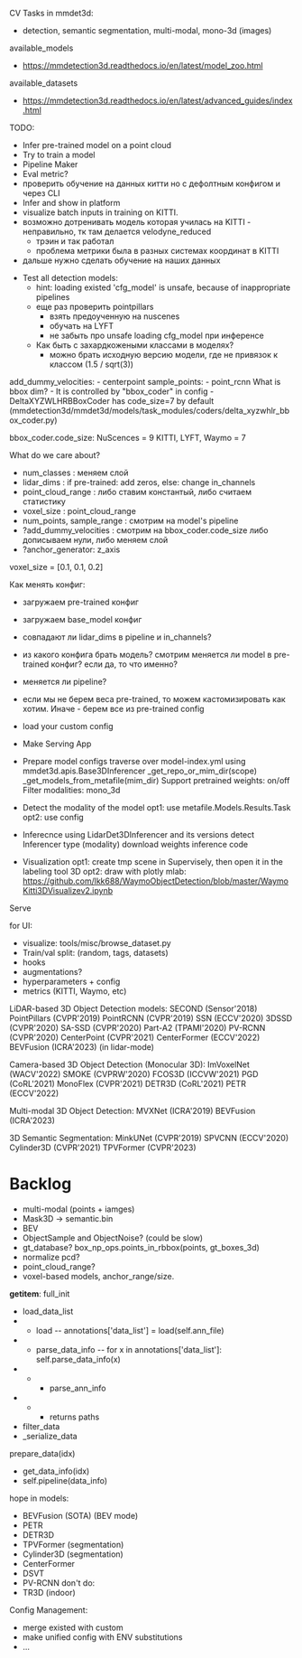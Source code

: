 CV Tasks in mmdet3d:
- detection, semantic segmentation, multi-modal, mono-3d (images)

available_models
- https://mmdetection3d.readthedocs.io/en/latest/model_zoo.html

available_datasets
- https://mmdetection3d.readthedocs.io/en/latest/advanced_guides/index.html


TODO:
+ Infer pre-trained model on a point cloud
+ Try to train a model
+ Pipeline Maker
+ Eval metric?
+ проверить обучение на данных китти но с дефолтным конфигом и через CLI
+ Infer and show in platform
+ visualize batch inputs in training on KITTI.
+ возможно дотренивать модель которая училась на KITTI - неправильно, тк там делается velodyne_reduced
    + трэин и так работал
    + проблема метрики была в разных системах координат в KITTI
+ дальше нужно сделать обучение на наших данных

- Test all detection models: 
    - hint: loading existed 'cfg_model' is unsafe, because of inappropriate pipelines
    - еще раз проверить pointpillars
        - взять предоученную на nuscenes
        - обучать на LYFT
        - не забыть про unsafe loading cfg_model при инференсе
    - Как быть с захардкожеными классами в моделях?
        - можно брать исходную версию модели, где не привязок к классом (1.5 / sqrt(3))


add_dummy_velocities:
    - centerpoint
sample_points:
    - point_rcnn
What is bbox dim?
    - It is controlled by "bbox_coder" in config
    - DeltaXYZWLHRBBoxCoder has code_size=7 by default (mmdetection3d/mmdet3d/models/task_modules/coders/delta_xyzwhlr_bbox_coder.py)

bbox_coder.code_size:
    NuScences = 9
    KITTI, LYFT, Waymo = 7

What do we care about?
- num_classes : меняем слой
- lidar_dims : if pre-trained: add zeros, else: change in_channels
- point_cloud_range : либо ставим константый, либо считаем статистику
- voxel_size : point_cloud_range
- num_points, sample_range : смотрим на model's pipeline
- ?add_dummy_velocities : смотрим на bbox_coder.code_size либо дописываем нули, либо меняем слой
- ?anchor_generator: z_axis

voxel_size = [0.1, 0.1, 0.2]

Как менять конфиг:
- загружаем pre-trained конфиг
- загружаем base_model конфиг
- совпадают ли lidar_dims в pipeline и in_channels?
- из какого конфига брать модель?
    смотрим меняется ли model в pre-trained конфиг?
    если да, то что именно?
- меняется ли pipeline?
- если мы не берем веса pre-trained, то можем кастомизировать как хотим. Иначе - берем все из pre-trained config



- load your custom config
- Make Serving App
- Prepare model configs
    traverse over model-index.yml
        using mmdet3d.apis.Base3DInferencer
        _get_repo_or_mim_dir(scope)
        _get_models_from_metafile(mim_dir)
    Support pretrained weights: on/off
    Filter modalities: mono_3d
- Detect the modality of the model
    opt1: use metafile.Models.Results.Task
    opt2: use config
- Inferecnce using LidarDet3DInferencer and its versions
    detect Inferencer type (modality)
    download weights
    inference code
- Visualization
    opt1: create tmp scene in Supervisely, then open it in the labeling tool 3D
    opt2: draw with plotly
    mlab: https://github.com/lkk688/WaymoObjectDetection/blob/master/WaymoKitti3DVisualizev2.ipynb


Serve


for UI:
- visualize: tools/misc/browse_dataset.py
- Train/val split: (random, tags, datasets)
- hooks
- augmentations?
- hyperparameters + config
- metrics (KITTI, Waymo, etc)


LiDAR-based 3D Object Detection models:
    SECOND (Sensor'2018)
    PointPillars (CVPR'2019)
    PointRCNN (CVPR'2019)
    SSN (ECCV'2020)
    3DSSD (CVPR'2020)
    SA-SSD (CVPR'2020)
    Part-A2 (TPAMI'2020)
    PV-RCNN (CVPR'2020)
    CenterPoint (CVPR'2021)
    CenterFormer (ECCV'2022)
    BEVFusion (ICRA'2023) (in lidar-mode)

Camera-based 3D Object Detection (Monocular 3D):
    ImVoxelNet (WACV'2022)
    SMOKE (CVPRW'2020)
    FCOS3D (ICCVW'2021)
    PGD (CoRL'2021)
    MonoFlex (CVPR'2021)
    DETR3D (CoRL'2021)
    PETR (ECCV'2022)

Multi-modal 3D Object Detection:
    MVXNet (ICRA'2019)
    BEVFusion (ICRA'2023)

3D Semantic Segmentation:
    MinkUNet (CVPR'2019)
    SPVCNN (ECCV'2020)
    Cylinder3D (CVPR'2021)
    TPVFormer (CVPR'2023)


# Backlog
- multi-modal (points + iamges)
- Mask3D -> semantic.bin
- BEV
- ObjectSample and ObjectNoise? (could be slow)
- gt_database? box_np_ops.points_in_rbbox(points, gt_boxes_3d)
- normalize pcd?
- point_cloud_range?
- voxel-based models, anchor_range/size.



__getitem__:
full_init
- load_data_list
- - load -- annotations['data_list'] = load(self.ann_file)
- - parse_data_info -- for x in annotations['data_list']: self.parse_data_info(x)
- - - parse_ann_info
- - - returns paths
- filter_data
- _serialize_data

prepare_data(idx)
- get_data_info(idx)
- self.pipeline(data_info)



hope in models:
- BEVFusion (SOTA) (BEV mode)
- PETR
- DETR3D
- TPVFormer (segmentation)
- Cylinder3D (segmentation)
- CenterFormer
- DSVT
- PV-RCNN
don't do:
- TR3D (indoor)


Config Management:
- merge existed with custom
- make unified config with ENV substitutions
- ...